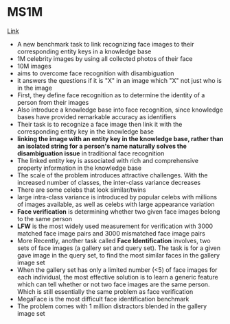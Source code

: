 # MS1M 

[Link](https://arxiv.org/pdf/1607.08221.pdf)

- A new benchmark task to link recognizing face images to their corresponding entity keys in a knowledge base
- 1M celebrity images by using all collected photos of their face
- 10M images
- aims to overcome face recognition with disambiguation
- it answers the questions if it is "X" in an image which "X" not just who is in the image
- First, they define face recognition as to determine the identity of a person from their images
- Also introduce a knowledge base into face recognition, since knowledge bases have provided remarkable accuracy as identifiers
- Their task is to recognize a face image then link it with the corresponding entity key in the knowledge base
- **linking the image with an entity key in the knowledge base, rather than an isolated string for a person's name naturally
solves the disambiguation issue** in traditional face recognition
- The linked entity key is associated with rich and comprehensive property information in the knowledge base
- The scale of the problem introduces attractive challenges. With the increased number of classes, the inter-class variance decreases
- There are some celebs that look similar/twins
- large intra-class variance is introduced by popular celebs with millions of images available, as well as celebs with large appearance
variation
- **Face verification** is determining whether two given face images belong to the same person
- **LFW** is the most widely used measurement for verification with 3000 matched face image pairs and 3000 mismatched face image pairs
- More Recently, another task called **Face Identification** involves, two sets of face images (a gallery set and query set). The task
is for a given gave image in the query set, to find the most similar faces in the gallery image set
- When the gallery set has only a limited number (<5) of face images for each individual, the most effective solution is to learn a
generic feature which can tell whether or not two face images are the same person. Which is still essentially the same problem as 
face verification
- MegaFace is the most difficult face identification benchmark
- The problem comes with 1 million distractors blended in the gallery image set
